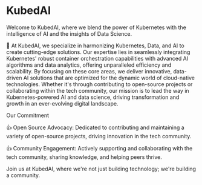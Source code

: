 # KubedAI

Welcome to KubedAI, where we blend the power of Kubernetes with the intelligence of AI and the insights of Data Science.

🚀 At KubedAI, we specialize in harmonizing Kubernetes, Data, and AI to create cutting-edge solutions. Our expertise lies in seamlessly integrating Kubernetes' robust container orchestration capabilities with advanced AI algorithms and data analytics, offering unparalleled efficiency and scalability. By focusing on these core areas, we deliver innovative, data-driven AI solutions that are optimized for the dynamic world of cloud-native technologies. Whether it's through contributing to open-source projects or collaborating within the tech community, our mission is to lead the way in Kubernetes-powered AI and data science, driving transformation and growth in an ever-evolving digital landscape.

Our Commitment

👍 Open Source Advocacy: Dedicated to contributing and maintaining a variety of open-source projects, driving innovation in the tech community.

👍 Community Engagement: Actively supporting and collaborating with the tech community, sharing knowledge, and helping peers thrive.

Join us at KubedAI, where we're not just building technology; we're building a community.
